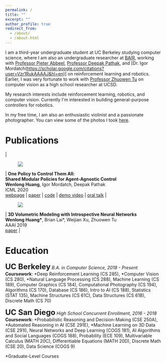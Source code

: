 ```yaml
---
permalink: /
title: ""
excerpt: ""
author_profile: true
redirect_from: 
  - /about/
  - /about.html
---
```


I am a third-year undergraduate student at UC Berkeley studying computer science, where I am also an undergraduate researcher at [BAIR](https://bair.berkeley.edu), working with [Professor Pieter Abbeel](https://people.eecs.berkeley.edu/~pabbeel/), [Professor Deepak Pathak](https://people.eecs.berkeley.edu/~pathak/), and [Dr. Igor Mordatch(https://scholar.google.com/citations?user=Vzr1RukAAAAJ&hl=en)] on reinforcement learning and robotics. Earlier, I was very fortunate to work with [Professor Zhuowen Tu](http://pages.ucsd.edu/~ztu) on computer vision as a high school researcher at UCSD. <br>

My research interests include reinforcement learning, robotics, and computer vision. Currently I'm interested in building general-purpose controllers for robotics.

In my free time, I am also an enthusiastic violinist and a passionate photographer. You can view some of the photos I took [here](https://500px.com/huangwl18).


Publications
======

| <figure style="width: 200px"> <img src="{{ site.url }}{{ site.baseurl }}/images/modularRL.gif"> </figure> | **One Policy to Control Them All:<br/>Shared Modular Policies for Agent-Agnostic Control**<br/>**Wenlong Huang**, Igor Mordatch, Deepak Pathak<br/>ICML 2020 <br/> [webpage](https://wenlong.page/modular-rl/) \| [paper](https://www.cs.cmu.edu/~dpathak/papers/modular-rl.pdf) \| [code](https://github.com/huangwl18/modular-rl) \| [demo video](https://youtu.be/9YiZZ_8guq8) \| [oral talk](https://youtu.be/gEeQ0nzalzo)
| <figure style="width: 200px"> <img src="{{ site.url }}{{ site.baseurl }}/images/3DWINN.jpg"> </figure> | **3D Volumetric Modeling with Introspective Neural Networks**<br/>**Wenlong Huang\***, Brian Lai\*, Weijian Xu, Zhuowen Tu<br/>AAAI 2019 <br/> [paper](https://pages.ucsd.edu/~ztu/publication/aaai19_3dwinn.pdf) |

Education
======

<font size="5.0"><b>UC Berkeley</b></font>
*B.A. in Computer Science, 2018 - Present*<br>
**Coursework**: \*Deep Reinforcement Learning (CS 285), \*Computer Vision (CS 280), \*Natural Language Processing (CS 288), Machine Learning (CS 189), Computer Graphics (CS 184), Computational Photography (CS 194), Algorithms (CS 170), Database (CS 186), Intro to AI (CS 188), Statistics (STAT 135), Machine Structures (CS 61C), Data Structures (CS 61B), Discrete Math (CS 70)

<font size="5.0"><b>UC San Diego</b></font>
*High School Concurrent Enrollment, 2016 - 2018*<br>
**Coursework**: \*Probabilistic Reasoning and Decision-Making (CSE 250A), \*Automated Reasoning in AI (CSE 291E), \*Machine Learning on 3D Data (CSE 291I), Neural Networks and Deep Learning (COGS 181), AI Algorithms and Social Languages (COGS 188), Probability (ECE 109), Multivariable Calculus (MATH 20C), Differentiable Equations (MATH 20D), Discrete Math (CSE 20), Data Science (COGS 9)

\*Graduate-Level Courses

<!-- Recorded Talks
======
ICML [Virtual Talk](https://wenlong.page) on Shared Modular Policies for Agent-Agnostic Control -->


